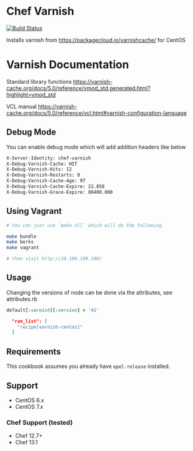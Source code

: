 # Chef Varnish
[![Build Status](https://travis-ci.org/usemarkup/chef-varnish.svg?branch=master)](https://travis-ci.org/usemarkup/chef-varnish)

Installs varnish from https://packagecloud.io/varnishcache/ for CentOS 

# Varnish Documentation

Standard library functions
https://varnish-cache.org/docs/5.0/reference/vmod_std.generated.html?highlight=vmod_std

VCL manual
https://varnish-cache.org/docs/5.0/reference/vcl.html#varnish-configuration-language

## Debug Mode

You can enable debug mode which will add addition headers like below

```bash
X-Server-Identity: chef-varnish
X-Debug-Varnish-Cache: HIT
X-Debug-Varnish-Hits: 12
X-Debug-Varnish-Restarts: 0
X-Debug-Varnish-Cache-Age: 97
X-Debug-Varnish-Cache-Expire: 22.850
X-Debug-Varnish-Grace-Expire: 86400.000
```

## Using Vagrant

```bash
# You can just use `make all` which will do the following

make bundle
make berks
make vagrant

# then visit http://10.100.100.100/
```

## Usage

Changing the versions of node can be done via the attributes, see attributes.rb

```ruby
default[:varnish][:version] = '41'
```

```json
  "run_list": [
    "recipe[varnish-centos]"
  ]
```

## Requirements

This cookbook assumes you already have `epel-release` installed. 

## Support

- CentOS 6.x
- CentOS 7.x

### Chef Support (tested)

- Chef 12.7+
- Chef 13.1
